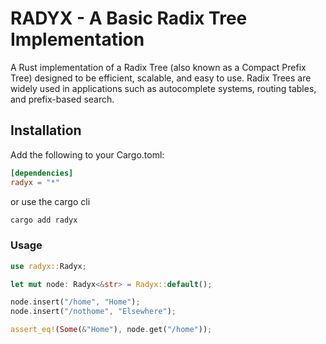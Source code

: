 # RADYX - A Basic Radix Tree Implementation

A Rust implementation of a Radix Tree (also known as a Compact Prefix Tree) designed to be efficient, scalable, and easy to use. Radix Trees are widely used in applications such as autocomplete systems, routing tables, and prefix-based search.

## Installation

Add the following to your Cargo.toml:

```toml
[dependencies]
radyx = "*"
```

or use the cargo cli

```bash
cargo add radyx
```

### Usage

```rust
use radyx::Radyx;

let mut node: Radyx<&str> = Radyx::default();

node.insert("/home", "Home");
node.insert("/nothome", "Elsewhere");

assert_eq!(Some(&"Home"), node.get("/home"));
```
